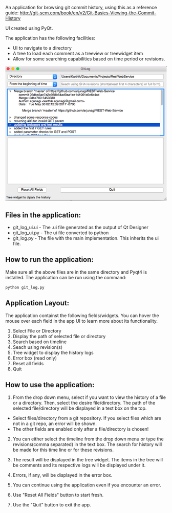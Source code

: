 An application for browsing git commit history, using this as a reference guide: http://git-scm.com/book/en/v2/Git-Basics-Viewing-the-Commit-History
   
UI created using PyQt.
   
The application has the following facilities:
* UI to navigate to a directory
* A tree to load each comment as a treeview or treewidget item
* Allow for some searching capabilities based on time period or revisions.

![Alt test](https://github.com/arjunagi/Git_History/blob/master/app.png)


Files in the application:
-------------------------
* git_log_ui.ui - The .ui file generated as the output of Qt Designer
* git_log_ui.py - The ui file converted to python
* git_log.py    - The file with the main implementation. This inherits the ui file.
  
How to run the application:
---------------------------
Make sure all the above files are in the same directory and Pyqt4 is installed.
The application can be run using the command:
```
python git_log.py
```

Application Layout:
-------------------
The application containst the following fields/widgets. You can hover the mouse over each field in the app UI to learn more about its functionality.
1. Select File or Directory
2. Display the path of selected file or directory
3. Search based on timeline
4. Seach using revision(s)
5. Tree widget to display the history logs
6. Error box (read only)
7. Reset all fields
8. Quit


How to use the application:
---------------------------
1. From the drop down menu, select if you want to view the history of a file or a directory. Then, select the desire file/directory. The path of the selected file/directory will be displayed in a text box on the top.
* Select files/directory from a git repository. If you select files which are not in a git repo, an error will be shown.
* The other fields are enabled only after a file/directory is chosen!

2. You can either select the timeline from the drop down menu or type the revisions(comma separated) in the text box. The search for history will be made for this time line or for these revisions.

3. The result will be displayed in the tree widget. The items in the tree will be comments and its respective logs will be displayed under it.

4. Errors, if any, will be displayed in the error box.

5. You can continue using the application even if you encounter an error.

6. Use "Reset All Fields" button to start fresh.

7. Use the "Quit" button to exit the app.
